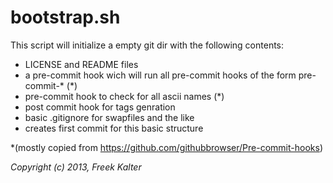 # bootstrap.sh

This script will initialize a empty git dir with the following contents:

- LICENSE and README files
- a pre-commit hook wich will run all pre-commit hooks of the form pre-commit-* (*)
- pre-commit hook to check for all ascii names (*)
- post commit hook for tags genration
- basic .gitignore for swapfiles and the like
- creates first commit for this basic structure

*(mostly copied from https://github.com/githubbrowser/Pre-commit-hooks)

*Copyright (c) 2013, Freek Kalter*
